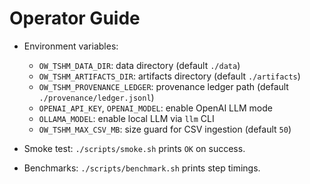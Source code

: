 # Operator Guide

- Environment variables:
  - `OW_TSHM_DATA_DIR`: data directory (default `./data`)
  - `OW_TSHM_ARTIFACTS_DIR`: artifacts directory (default `./artifacts`)
  - `OW_TSHM_PROVENANCE_LEDGER`: provenance ledger path (default `./provenance/ledger.jsonl`)
  - `OPENAI_API_KEY`, `OPENAI_MODEL`: enable OpenAI LLM mode
  - `OLLAMA_MODEL`: enable local LLM via `llm` CLI
  - `OW_TSHM_MAX_CSV_MB`: size guard for CSV ingestion (default `50`)

- Smoke test: `./scripts/smoke.sh` prints `OK` on success.
- Benchmarks: `./scripts/benchmark.sh` prints step timings.

